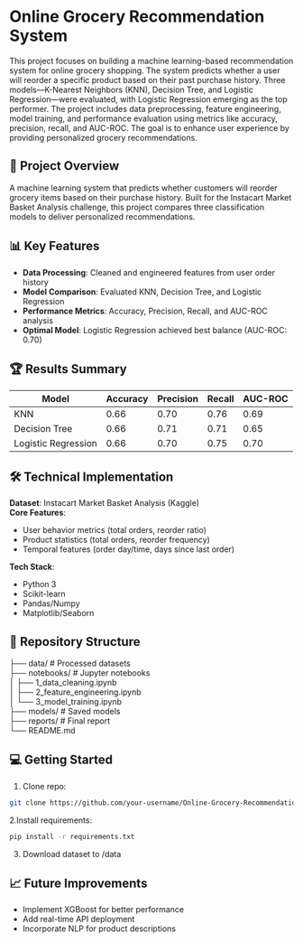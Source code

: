 # Online Grocery Recommendation System

This project focuses on building a machine learning-based recommendation system for online grocery shopping. 
The system predicts whether a user will reorder a specific product based on their past purchase history. 
Three models—K-Nearest Neighbors (KNN), Decision Tree, and Logistic Regression—were evaluated, with Logistic Regression emerging as the top performer.
The project includes data preprocessing, feature engineering, model training, and performance evaluation using metrics like accuracy, precision, recall, and AUC-ROC. 
The goal is to enhance user experience by providing personalized grocery recommendations.

## 🚀 Project Overview

A machine learning system that predicts whether customers will reorder grocery items based on their purchase history. Built for the Instacart Market Basket Analysis challenge, this project compares three classification models to deliver personalized recommendations.

## 📊 Key Features

- **Data Processing**: Cleaned and engineered features from user order history
- **Model Comparison**: Evaluated KNN, Decision Tree, and Logistic Regression
- **Performance Metrics**: Accuracy, Precision, Recall, and AUC-ROC analysis
- **Optimal Model**: Logistic Regression achieved best balance (AUC-ROC: 0.70)

## 🏆 Results Summary

| Model            | Accuracy | Precision | Recall | AUC-ROC |
|------------------|----------|-----------|--------|---------|
| KNN              | 0.66     | 0.70      | 0.76   | 0.69    |
| Decision Tree    | 0.66     | 0.71      | 0.71   | 0.65    |
| Logistic Regression | 0.66  | 0.70      | 0.75   | 0.70    |

## 🛠️ Technical Implementation

**Dataset**: Instacart Market Basket Analysis (Kaggle)  
**Core Features**:
- User behavior metrics (total orders, reorder ratio)
- Product statistics (total orders, reorder frequency)
- Temporal features (order day/time, days since last order)

**Tech Stack**:
- Python 3
- Scikit-learn
- Pandas/Numpy
- Matplotlib/Seaborn

## 📂 Repository Structure

├── data/ # Processed datasets                                                                       
├── notebooks/ # Jupyter notebooks                                                                    
│ ├── 1_data_cleaning.ipynb                                                   
│ ├── 2_feature_engineering.ipynb                                                             
│ └── 3_model_training.ipynb                                                    
├── models/ # Saved models                                     
├── reports/ # Final report                                                             
└── README.md                                                   


## 💻 Getting Started

1. Clone repo:
  ```bash
  git clone https://github.com/your-username/Online-Grocery-Recommendation-System.git
  ```
2.Install requirements:
  ```bash
  pip install -r requirements.txt
  ```
3. Download dataset to /data


## 📈 Future Improvements

- Implement XGBoost for better performance
- Add real-time API deployment
- Incorporate NLP for product descriptions
